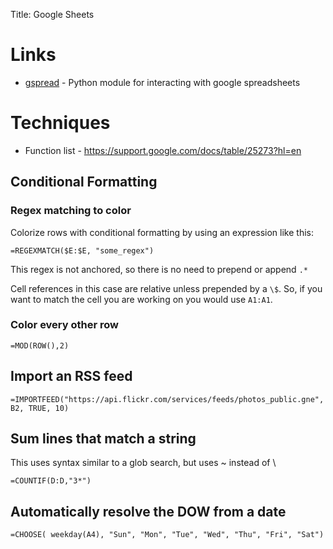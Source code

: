 Title: Google Sheets

# Links

- [gspread](https://pypi.python.org/pypi/gspread) - Python module for interacting with google spreadsheets

# Techniques

- Function list - <https://support.google.com/docs/table/25273?hl=en>

## Conditional Formatting

### Regex matching to color

Colorize rows with conditional formatting by using an expression like this:

```
=REGEXMATCH($E:$E, "some_regex")
```

This regex is not anchored, so there is no need to prepend or append `.*`

Cell references in this case are relative unless prepended by a `\$`. So, if you want to match the cell you are working on you would use `A1:A1`.

### Color every other row

```
=MOD(ROW(),2)
```

## Import an RSS feed

```
=IMPORTFEED("https://api.flickr.com/services/feeds/photos_public.gne", B2, TRUE, 10)
```

## Sum lines that match a string

This uses syntax similar to a glob search, but uses ~ instead of \

```
=COUNTIF(D:D,"3*")
```

## Automatically resolve the DOW from a date

```
=CHOOSE( weekday(A4), "Sun", "Mon", "Tue", "Wed", "Thu", "Fri", "Sat")
```
